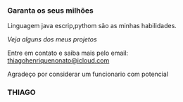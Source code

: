 ### Garanta os seus milhões

Linguagem java escrip,pythom são as minhas habilidades.

*Veja alguns dos meus projetos*

Entre em contato e saiba mais pelo email:
thiagohenriquenonato@icloud.com

Agradeço por considerar um funcionario com potencial
### THIAGO
